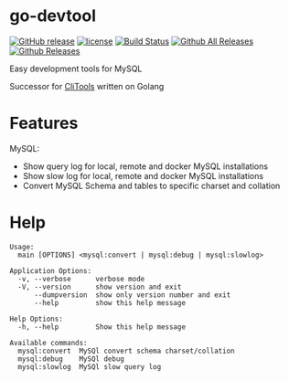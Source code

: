 # go-devtool

[![GitHub release](https://img.shields.io/github/release/webdevops/go-devtool.svg)](https://github.com/webdevops/go-devtool/releases)
[![license](https://img.shields.io/github/license/webdevops/go-devtool.svg)](https://github.com/webdevops/go-devtool/blob/master/LICENSE)
[![Build Status](https://travis-ci.org/webdevops/go-devtool.svg?branch=master)](https://travis-ci.org/webdevops/go-devtool)
[![Github All Releases](https://img.shields.io/github/downloads/webdevops/go-devtool/total.svg)]()
[![Github Releases](https://img.shields.io/github/downloads/webdevops/go-devtool/latest/total.svg)]()

Easy development tools for MySQL

Successor for [CliTools](https://github.com/webdevops/clitools) written on Golang

Features
========

MySQL:
- Show query log for local, remote and docker MySQL installations
- Show slow log for local, remote and docker MySQL installations
- Convert MySQL Schema and tables to specific charset and collation


Help
====

```
Usage:
  main [OPTIONS] <mysql:convert | mysql:debug | mysql:slowlog>

Application Options:
  -v, --verbose      verbose mode
  -V, --version      show version and exit
      --dumpversion  show only version number and exit
      --help         show this help message

Help Options:
  -h, --help         Show this help message

Available commands:
  mysql:convert  MySQl convert schema charset/collation
  mysql:debug    MySQl debug
  mysql:slowlog  MySQl slow query log

```
